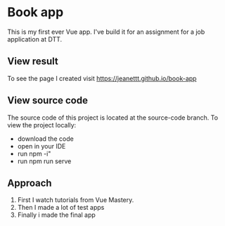 # Book app
This is my first ever Vue app. I've build it for an assignment for a job application at DTT. 

## View result
To see the page I created visit https://jeanettt.github.io/book-app

## View source code
The source code of this project is located at the source-code branch. 
To view the project locally:
* download the code
* open in your IDE
* run 
    npm -i"
* run
    npm run serve

## Approach
1. First I watch tutorials from Vue Mastery.
2. Then I made a lot of test apps
3. Finally i made the final app
